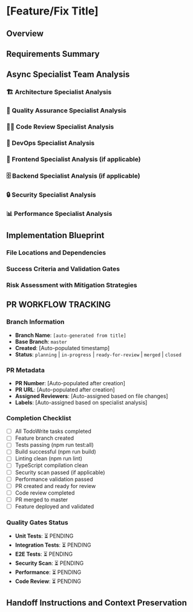 # [Feature/Fix Title]

## Overview
<!-- Brief description of the work to be done -->

## Requirements Summary
<!-- Key requirements and objectives -->

## Async Specialist Team Analysis

### 🏗️ Architecture Specialist Analysis
<!-- Parallel analysis of system design implications -->

### 🧪 Quality Assurance Specialist Analysis  
<!-- Parallel analysis of testing strategy and quality gates -->

### 👨‍💻 Code Review Specialist Analysis
<!-- Parallel analysis of implementation patterns and review focus areas -->

### 🔧 DevOps Specialist Analysis
<!-- Parallel analysis of build, deployment, and CI/CD implications -->

### 🎨 Frontend Specialist Analysis (if applicable)
<!-- Parallel analysis of UI/UX and component architecture -->

### 🗄️ Backend Specialist Analysis (if applicable)
<!-- Parallel analysis of API and data architecture -->

### 🔒 Security Specialist Analysis
<!-- Parallel analysis of security implications and threat assessment -->

### 📊 Performance Specialist Analysis
<!-- Parallel analysis of performance impact and optimization opportunities -->

## Implementation Blueprint
<!-- Detailed implementation plan based on specialist findings -->

### File Locations and Dependencies
<!-- List of files to be modified/created and their dependencies -->

### Success Criteria and Validation Gates
<!-- Clear definition of what constitutes successful completion -->

### Risk Assessment with Mitigation Strategies
<!-- Identified risks and how to mitigate them -->

## PR WORKFLOW TRACKING

### Branch Information
- **Branch Name**: `[auto-generated from title]`
- **Base Branch**: `master`
- **Created**: [Auto-populated timestamp]
- **Status**: `planning` | `in-progress` | `ready-for-review` | `merged` | `closed`

### PR Metadata
- **PR Number**: [Auto-populated after creation]
- **PR URL**: [Auto-populated after creation]
- **Assigned Reviewers**: [Auto-assigned based on file changes]
- **Labels**: [Auto-assigned based on specialist analysis]

### Completion Checklist
- [ ] All TodoWrite tasks completed
- [ ] Feature branch created
- [ ] Tests passing (npm run test:all)
- [ ] Build successful (npm run build)
- [ ] Linting clean (npm run lint)
- [ ] TypeScript compilation clean
- [ ] Security scan passed (if applicable)
- [ ] Performance validation passed
- [ ] PR created and ready for review
- [ ] Code review completed
- [ ] PR merged to master
- [ ] Feature deployed and validated

### Quality Gates Status
- **Unit Tests**: ⏳ PENDING
- **Integration Tests**: ⏳ PENDING
- **E2E Tests**: ⏳ PENDING
- **Security Scan**: ⏳ PENDING
- **Performance**: ⏳ PENDING
- **Code Review**: ⏳ PENDING

## Handoff Instructions and Context Preservation
<!-- Instructions for developer review and any necessary context -->